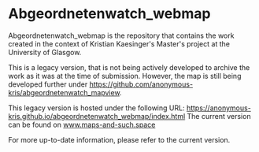 # Abgeordnetenwatch_webmap
Abgeordnetenwatch_webmap is the repository that contains the work created in the context of Kristian Kaesinger's Master's project at the University of Glasgow. 

This is a legacy version, that is not being actively developed to archive the work as it was at the time of submission.
However, the map is still being developed further under https://github.com/anonymous-kris/abgeordnetenwatch_mapview.

This legacy version is hosted under the following URL: https://anonymous-kris.github.io/abgeordnetenwatch_webmap/index.html
The current version can be found on www.maps-and-such.space

For more up-to-date information, please refer to the current version.
